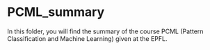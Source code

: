 # PCML_summary
In this folder, you will find the summary of the course PCML (Pattern Classification and Machine Learning) given at the EPFL. 
